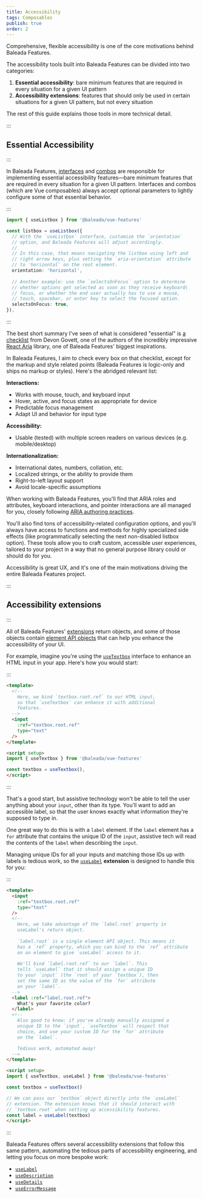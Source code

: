 ```yaml
---
title: Accessibility
tags: Composables
publish: true
order: 2
---
```


Comprehensive, flexible accessibility is one of the core motivations behind Baleada Features.

The accessibility tools built into Baleada Features can be divided into two categories:
1. **Essential accessibility**: bare minimum features that are required in every situation for a given UI pattern
2. **Accessibility extensions**: features that should only be used in certain situations for a given UI pattern, but not every situation

The rest of this guide explains those tools in more technical detail.


:::
## Essential Accessibility
:::

In Baleada Features, [interfaces](/docs/features#using-interfaces) and [combos](/docs/features#using-combos) are responsible for implementing essential accessibility features—bare minimum features that are required in every situation for a given UI pattern. Interfaces and combos (which are Vue composables) always accept optional parameters to lightly configure some of that essential behavior.

:::
```ts
import { useListbox } from '@baleada/vue-features'

const listbox = useListbox({
  // With the `useListbox` interface, customize the `orientation`
  // option, and Baleada Features will adjust accordingly.
  //
  // In this case, that means navigating the listbox using left and
  // right arrow keys, plus setting the `aria-orientation` attribute 
  // to 'horizontal' on the root element.
  orientation: 'horizontal',
  
  // Another example: use the `selectsOnFocus` option to determine
  // whether options get selected as soon as they receive keyboard\
  // focus, or whether the end user actually has to use a mouse,
  // touch, spacebar, or enter key to select the focused option.
  selectsOnFocus: true,
}),
```
:::

The best short summary I've seen of what is considered "essential" is [a checklist](https://twitter.com/devongovett/status/1542546932840534016?s=20&t=f8mdjeFBkZVjp-bAYHXYWg) from Devon Govett, one of the authors of the incredibly impressive [React Aria](https://react-spectrum.adobe.com/react-aria/index.html) library, one of Baleada Features' biggest inspirations.

In Baleada Features, I aim to check every box on that checklist, except for the markup and style related points (Baleada Features is logic-only and ships no markup or styles). Here's the abridged relevant list:

**Interactions:**
- Works with mouse, touch, and keyboard input
- Hover, active, and focus states as appropriate for device
- Predictable focus management
- Adapt UI and behavior for input type

**Accessibility:**
- Usable (tested) with multiple screen readers on various devices (e.g. mobile/desktop)

**Internationalization:**
- International dates, numbers, collation, etc.
- Localized strings, or the ability to provide them
- Right-to-left layout support
- Avoid locale-specific assumptions

When working with Baleada Features, you'll find that ARIA roles and attributes, keyboard interactions, and pointer interactions are all managed for you, closely following [ARIA authoring practices](https://www.w3.org/WAI/ARIA/apg/).

You'll also find tons of accessibility-related configuration options, and you'll always have access to functions and methods for highly specialized side effects (like programmatically selecting the next non-disabled listbox option). These tools allow you to craft custom, accessible user experiences, tailored to your project in a way that no general purpose library could or should do for you.

Accessibility is great UX, and it's one of the main motivations driving the entire Baleada Features project.


:::
## Accessibility extensions
:::

All of Baleada Features' [extensions](/docs/features#using-extensions) return objects, and some of those objects contain [element API objects](/docs/features/shared/element-api) that can help you enhance the accessibility of your UI.

For example, imagine you're using the [`useTextbox`](/docs/features/interfaces/textbox) interface to enhance an HTML input in your app. Here's how you would start:

:::
```html
<template>
  <!--
    Here, we bind `textbox.root.ref` to our HTML input,
    so that `useTextbox` can enhance it with additional
    features.
  -->
  <input
    :ref="textbox.root.ref"
    type="text"
  />
</template>

<script setup>
import { useTextbox } from '@baleada/vue-features'

const textbox = useTextbox(),
</script>
```
:::

That's a good start, but assistive technology won't be able to tell the user anything about your `input`, other than its type. You'll want to add an accessible label, so that the user knows exactly what information they're supposed to type in.

One great way to do this is with a `label` element. If the `label` element has a `for` attribute that contains the unique ID of the `input`, assistive tech will read the contents of the `label` when describing the `input`.

Managing unique IDs for all your inputs and matching those IDs up with labels is tedious work, so the [`useLabel`](/docs/features/extensions/label) **extension** is designed to handle this for you:

:::
```html
<template>
  <input
    :ref="textbox.root.ref"
    type="text"
  />
  <!--
    Here, we take advantage of the `label.root` property in
    useLabel's return object.
    
    `label.root` is a single element API object. This means it
    has a `ref` property, which you can bind to the `ref` attribute
    on an element to give `useLabel` access to it.
    
    We'll bind `label.root.ref` to our `label`. This
    tells `useLabel` that it should assign a unique ID
    to your `input` (the `root` of your `textbox`), then
    set the same ID as the value of the `for` attribute
    on your `label`.
  -->
  <label :ref="label.root.ref">
    What's your favorite color?
  </label>
  <!-- 
    Also good to know: if you've already manually assigned a 
    unique ID to the `input`, `useTextbox` will respect that
    choice, and use your custom ID for the `for` attribute
    on the `label`.

    Tedious work, automated away!
  -->
</template>

<script setup>
import { useTextbox, useLabel } from '@baleada/vue-features'

const textbox = useTextbox()

// We can pass our `textbox` object directly into the `useLabel`
// extension. The extension knows that it should interact with 
// `textbox.root` when setting up accessibility features.
const label = useLabel(textbox)
</script>
```
:::

Baleada Features offers several accessibility extensions that follow this same pattern, automating the tedious parts of accessibility engineering, and letting you focus on more bespoke work:
- [`useLabel`](/docs/features/extensions/label)
- [`useDescription`](/docs/features/extensions/description)
- [`useDetails`](/docs/features/extensions/details)
- [`useErrorMessage`](/docs/features/extensions/error-message)
